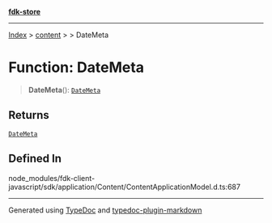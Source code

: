 [**fdk-store**](../../../README.md)
***

[Index](../../../API.md) > [content](../../README.md) > [<internal>](../README.md) > DateMeta

# Function: DateMeta

> **DateMeta**(): [`DateMeta`](../type-aliases/type-alias.DateMeta.md)

## Returns

[`DateMeta`](../type-aliases/type-alias.DateMeta.md)

## Defined In

node\_modules/fdk-client-javascript/sdk/application/Content/ContentApplicationModel.d.ts:687

***
Generated using [TypeDoc](https://typedoc.org/) and [typedoc-plugin-markdown](https://www.npmjs.com/package/typedoc-plugin-markdown)
